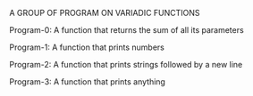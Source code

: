 A GROUP OF PROGRAM ON VARIADIC FUNCTIONS

Program-0: A function that returns the sum of all its parameters

Program-1: A function that prints numbers

Program-2: A function that prints strings followed by a new line

Program-3: A function that prints anything
